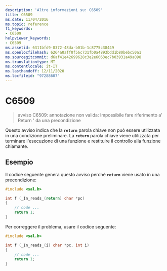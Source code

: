 ```yaml
---
description: 'Altre informazioni su: C6509'
title: C6509
ms.date: 11/04/2016
ms.topic: reference
f1_keywords:
- C6509
helpviewer_keywords:
- C6509
ms.assetid: 6311bfd9-8372-48da-b01b-1c8775c38449
ms.openlocfilehash: 6264a0aff0f56c731fb0a4893bdd1b80bebc50a1
ms.sourcegitcommit: d6af41e42699628c3e2e6063ec7b03931a49a098
ms.translationtype: MT
ms.contentlocale: it-IT
ms.lasthandoff: 12/11/2020
ms.locfileid: "97288607"
---
```

# <a name="c6509"></a>C6509

> avviso C6509: annotazione non valida: Impossibile fare riferimento a' Return ' da una precondizione

Questo avviso indica che la **`return`**  parola chiave non può essere utilizzata in una condizione preliminare. La **`return`** parola chiave viene utilizzata per terminare l'esecuzione di una funzione e restituire il controllo alla funzione chiamante.

## <a name="example"></a>Esempio

Il codice seguente genera questo avviso perché **`return`** viene usato in una precondizione:

```cpp
#include <sal.h>

int f (_In_reads_(return) char *pc)
{
    // code ...
    return 1;
}
```

Per correggere il problema, usare il codice seguente:

```cpp
#include <sal.h>

int f (_In_reads_(i) char *pc, int i)
{
    // code ...
    return 1;
}
```
